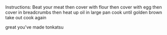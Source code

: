 Instructions:
Beat your meat
then cover with flour 
then cover with egg
then cover in breadcrumbs
then heat up oil in large pan
cook until golden brown
take out
cook again

great you've made tonkatsu